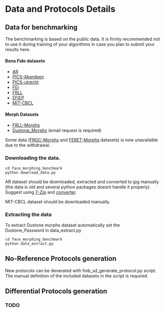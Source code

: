# Data and Protocols Details

## Data for benchmarking

The benchmarking is based on the public data. 
It is firmly recommended not to use it during training of your algorithms in case you plan to submit your results here. 

#### Bona Fide datasets
- [AR](https://www2.ece.ohio-state.edu/~aleix/ARdatabase.html)
- [PICS-Aberdeen](http://pics.stir.ac.uk/2D_face_sets.htm)
- [PICS-utrecht](http://pics.stir.ac.uk/2D_face_sets.htm)
- [FEI](https://fei.edu.br/~cet/facedatabase.html)
- [FRLL](https://figshare.com/articles/dataset/Face_Research_Lab_London_Set/5047666)
- [EFIEP](https://figshare.com/articles/dataset/Dataset_of_Ethnic_facial_images_of_Ecuadorian_people/8266730)
- [MIT-CBCL](http://cbcl.mit.edu/software-datasets/heisele/facerecognition-database.html)

#### Morph Datasets 
- [FRLL-Morphs](https://www.idiap.ch/en/dataset/frll-morphs)
- [Dustone_Morphs](https://www.linkedin.com/pulse/new-face-morphing-dataset-vulnerability-research-ted-dunstone/) (email request is required)

Some data ([FRGC-Morphs](https://www.idiap.ch/en/dataset/frgc-morphs) and [FERET-Morphs](https://www.idiap.ch/en/dataset/feret-morphs) datasets) is now unavailable due to the withdrawal.


### Downloading the data.   
```
cd face_morphing_benchmark
python download_data.py
```
AR dataset should be downloaded, extracted and converted to jpg manually (the data is old and several python packages doesnt handle it properly). Suggest using [7-Zip](https://www.7-zip.org/) and [converter](https://github.com/matheustguimaraes/organize-AR-face-db).

MIT-CBCL dataset should be downloaded manually.

### Extracting the data
To extract Dustone morphs dataset automatically set the Dustone_Password in data_extract.py
```
cd face_morphing_benchmark
python data_extract.py
```

## No-Reference Protocols generation

New protocols can be denerated with fmb_sd_generate_protocol.py script. The manual definition of the included datasets in the script is required.

## Differential Protocols generation
### TODO



